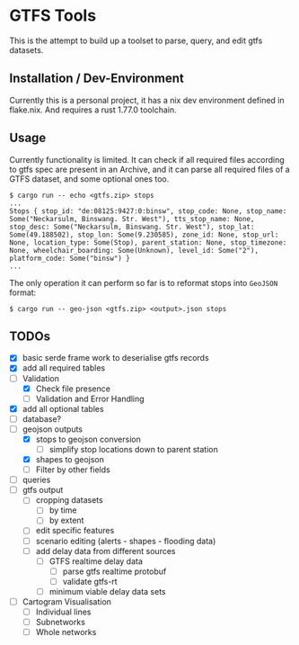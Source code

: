 # GTFS Tools
This is the attempt to build up a toolset to parse, query, and edit gtfs datasets.

## Installation / Dev-Environment
Currently this is a personal project, it has a nix dev environment defined in flake.nix. And requires a rust 1.77.0 toolchain.

## Usage
Currently functionality is limited. It can check if all required files according to gtfs spec are present in an Archive, and it can parse all required files of a GTFS dataset, and some optional ones too.
```console
$ cargo run -- echo <gtfs.zip> stops
...
Stops { stop_id: "de:08125:9427:0:binsw", stop_code: None, stop_name: Some("Neckarsulm, Binswang. Str. West"), tts_stop_name: None, stop_desc: Some("Neckarsulm, Binswang. Str. West"), stop_lat: Some(49.188502), stop_lon: Some(9.230585), zone_id: None, stop_url: None, location_type: Some(Stop), parent_station: None, stop_timezone: None, wheelchair_boarding: Some(Unknown), level_id: Some("2"), platform_code: Some("binsw") }
...
```
The only operation it can perform so far is to reformat stops into `GeoJSON` format:
```console
$ cargo run -- geo-json <gtfs.zip> <output>.json stops
```

## TODOs
- [x] basic serde frame work to deserialise gtfs records
- [x] add all required tables
- [ ] Validation
    - [x] Check file presence
    - [ ] Validation and Error Handling 
- [x] add all optional tables
- [ ] database?
- [ ] geojson outputs
    - [x] stops to geojson conversion
        - [ ] simplify stop locations down to parent station
    - [x] shapes to geojson
    - [ ] Filter by other fields
- [ ] queries
- [ ] gtfs output
    - [ ] cropping datasets
        - [ ] by time
        - [ ] by extent
    - [ ] edit specific features
    - [ ] scenario editing (alerts - shapes - flooding data)
    - [ ] add delay data from different sources
        - [ ] GTFS realtime delay data
            - [ ] parse gtfs realtime protobuf
            - [ ] validate gtfs-rt
        - [ ] minimum viable delay data sets
- [ ] Cartogram Visualisation
    - [ ] Individual lines
    - [ ] Subnetworks
    - [ ] Whole networks
